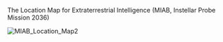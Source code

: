 The Location Map for Extraterrestrial Intelligence (MIAB, Instellar Probe Mission 2036)

![MIAB_Location_Map2](https://user-images.githubusercontent.com/72024767/223505259-f8aa999e-c480-48c6-bce8-7c349bdb74f3.png)

